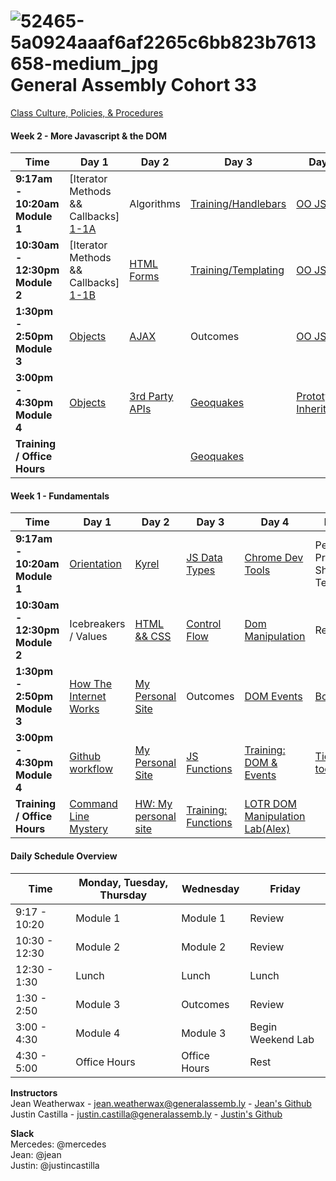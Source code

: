 # ![52465-5a0924aaaf6af2265c6bb823b7613658-medium_jpg](https://cloud.githubusercontent.com/assets/4304660/19450578/e5301a36-945e-11e6-8874-d9d19e057218.jpg)General Assembly Cohort 33
[Class Culture, Policies, & Procedures]()

#### Week 2 - More Javascript & the DOM

 Time | Day 1 |                     Day 2                                       | Day 3                                                         | Day 4                                                | Day  5                                    |
----- | -------- | --------------------------------                         | ------------------------------------                  | ------------------------------------     | ---------------------------------------   |
 **9:17am - 10:20am Module 1** | [Iterator Methods && Callbacks] [1-1A]| Algorithms | [Training/Handlebars][1-3A] | [OO JS][1-4A]  | Review
 **10:30am - 12:30pm Module 2** |[Iterator Methods && Callbacks] [1-1B]  |  [HTML Forms][1-2B] | [Training/Templating][1-3B]    | [OO JS][1-4B]  | Review
 **1:30pm - 2:50pm Module 3** | [Objects][1-1C]  |  [AJAX][1-2C] |   Outcomes | [OO JS][1-4C] | [Project 0 Intro][1-5C]
**3:00pm - 4:30pm Module 4** | [Objects][1-1D]  | [3rd Party APIs][1-2D]  | [Geoquakes][1-3D]  | [Prototypal Inheritance][1-4D] |   [Project 0][1-5D]
**Training / Office Hours**  |  |  | [Geoquakes][1-3E]   |   | [Project 0][1-5E]

[1-1A]: https://github.com/sf-wdi-33/building-js-iterators-lab
[1-1B]: https://github.com/sf-wdi-33/
[1-1C]: https://github.com/sf-wdi-33/
[1-1D]: https://github.com/sf-wdi-33/
[1-1E]: https://github.com/sf-wdi-33/

[1-2A]: https://github.com/sf-wdi-33/
[1-2B]: https://github.com/sf-wdi-33/
[1-2C]: https://github.com/sf-wdi-33/
[1-2D]: https://github.com/sf-wdi-33/
[1-2E]: https://github.com/sf-wdi-33/

[1-3A]: https://github.com/sf-wdi-33/
[1-3B]: https://github.com/sf-wdi-33/
[1-3C]: https://github.com/sf-wdi-33/
[1-3D]: https://github.com/sf-wdi-33/
[1-3E]: https://github.com/sf-wdi-33/

[1-4A]: https://github.com/sf-wdi-33/
[1-4B]: https://github.com/sf-wdi-33/
[1-4C]: https://github.com/sf-wdi-33/
[1-4D]: https://github.com/sf-wdi-33/
[1-4E]: https://github.com/sf-wdi-33/

[1-5A]: https://github.com/sf-wdi-33/
[1-5B]: https://github.com/sf-wdi-33/
[1-5C]: https://github.com/sf-wdi-33/
[1-5D]: https://github.com/sf-wdi-33/
[1-5E]: https://github.com/sf-wdi-33/

#### Week 1 - Fundamentals

 Time | Day 1 |                     Day 2                                       | Day 3                                                         | Day 4                                                | Day  5                                    |
----- | -------- | --------------------------------                         | ------------------------------------                  | ------------------------------------     | ---------------------------------------   |
 **9:17am - 10:20am Module 1** | [Orientation][1-1A]|  [Kyrel][1-2A]                 |  [JS Data Types][1-3A]    | [Chrome Dev Tools][1-4A]  | Personal Project Show & Tell
 **10:30am - 12:30pm Module 2** | Icebreakers / Values |   [HTML && CSS][1-2B]               |  [Control Flow][1-2B]  |  [Dom Manipulation][1-3B] | Review 
 **1:30pm - 2:50pm Module 3** | [How The Internet Works][1-1C]  |  [My Personal Site][1-2C]  |   Outcomes | [DOM Events][1-4C] | [Bootstrap][1-5C]
**3:00pm - 4:30pm Module 4** | [Github workflow][1-1D] | [My Personal Site][1-2D]  |   [JS Functions][1-3D] |  [Training: DOM & Events][1-4D] | [Tic tac toe][1-5D]   
**Training / Office Hours**                | [Command Line Mystery][1-1E] | [HW: My personal site][1-2E] |  [Training: Functions][1-3E]  | [LOTR DOM Manipulation Lab(Alex)][1-4E]  | 

[1-1A]: https://github.com/sf-wdi-33/schedule-33/orientation-deck.pdf "Orientation Deck"
[1-1C]: https://github.com/sf-wdi-33/how-the-internet-works "How the Internet Works"
[1-1D]: https://github.com/sf-wdi-33/git-github "Git and GitHub"
[1-1E]: https://github.com/sf-wdi-33/clmystery "Command Line Mystery"

[1-2A]: https://github.com/sf-wdi-33/kyrel "Kyrel"
[1-2B]: https://github.com/sf-wdi-33/html-css-review "HTML && CSS"
[1-2C]: https://github.com/sf-wdi-33/personal-portfolio "Personal Portfolio"
[1-2D]: https://github.com/sf-wdi-33/personal-portfolio "Personal Portfolio"
[1-2E]: https://github.com/sf-wdi-33/personal-portfolio "Personal Portfolio"

[1-3A]: https://github.com/sf-wdi-33/js-data-types "JS Data Types"
[1-3B]: https://github.com/sf-wdi-33/js-control-flow "Control FLow"
[1-3D]: https://github.com/sf-wdi-33/js-functions "Functions"
[1-3E]: https://github.com/sf-wdi-33/


[1-4A]: https://github.com/sf-wdi-33/chrome-dev-tools-and-debugger "Debugging with Chrome Dev Tools"
[1-4B]: https://github.com/sf-wdi-33/
[1-4C]: https://github.com/sf-wdi-33/
[1-4D]: https://github.com/sf-wdi-33/
[1-4E]: https://github.com/sf-wdi-33/

[1-5A]: https://github.com/sf-wdi-33/
[1-5B]: https://github.com/sf-wdi-33/
[1-5C]: https://github.com/sf-wdi-33/
[1-5D]: https://github.com/sf-wdi-33/
[1-5E]: https://github.com/sf-wdi-33/


#### Daily Schedule Overview

Time | Monday, Tuesday, Thursday  | Wednesday | Friday
----- | ------------------ | ----- | ----
9:17 - 10:20  | Module 1   | Module 1     | Review
10:30 - 12:30| Module 2   | Module 2     | Review
12:30 - 1:30 | Lunch         | Lunch          | Lunch
1:30 - 2:50 | Module 3      | Outcomes   | Review
3:00 - 4:30 | Module 4      | Module 3     | Begin Weekend Lab
4:30 - 5:00 | Office Hours   | Office Hours | Rest

**Instructors**  
Jean Weatherwax - jean.weatherwax@generalassemb.ly - [Jean's Github](https://github.com/jeanmw)  
Justin Castilla - justin.castilla@generalassemb.ly - [Justin's Github](https://github.com/justincastilla)
  
  
**Slack**  
Mercedes: @mercedes  
Jean: @jean  
Justin: @justincastilla   

